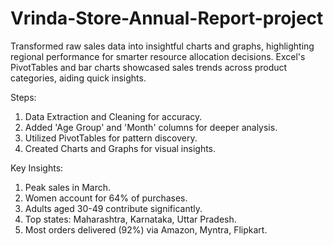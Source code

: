 # Vrinda-Store-Annual-Report-project

Transformed raw sales data into insightful charts and graphs, highlighting regional performance for smarter resource allocation decisions. Excel's PivotTables and bar charts showcased sales trends across product categories, aiding quick insights.

Steps:
1. Data Extraction and Cleaning for accuracy.
2. Added 'Age Group' and 'Month' columns for deeper analysis.
3. Utilized PivotTables for pattern discovery.
4. Created Charts and Graphs for visual insights.

Key Insights:
1. Peak sales in March.
2. Women account for 64% of purchases.
3. Adults aged 30-49 contribute significantly.
4. Top states: Maharashtra, Karnataka, Uttar Pradesh.
5. Most orders delivered (92%) via Amazon, Myntra, Flipkart.



